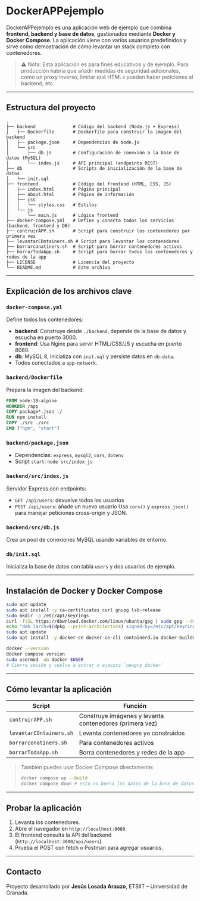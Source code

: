 # DockerAPPejemplo

DockerAPPejemplo es una aplicación web de ejemplo que combina **frontend, backend y base de datos**, gestionados mediante **Docker y Docker Compose**. La aplicación viene con varios usuarios predefinidos y sirve como demostración de cómo levantar un stack completo con contenedores.

> ⚠️ Nota: Esta aplicación es para fines educativos y de ejemplo. Para producción habría que añadir medidas de seguridad adicionales, como un proxy inverso, limitar qué HTMLs pueden hacer peticiones al backend, etc.

---

## Estructura del proyecto

```text
.
├── backend              # Código del backend (Node.js + Express)
│   ├── Dockerfile       # Dockerfile para construir la imagen del backend
│   ├── package.json     # Dependencias de Node.js
│   └── src
│       ├── db.js        # Configuración de conexión a la base de datos (MySQL)
│       └── index.js     # API principal (endpoints REST)
├── db                   # Scripts de inicialización de la base de datos
│   └── init.sql
├── frontend             # Código del frontend (HTML, CSS, JS)
│   ├── index.html       # Página principal
│   ├── about.html       # Página de información
│   ├── css
│   │   └── styles.css   # Estilos
│   └── js
│       └── main.js      # Lógica frontend
├── docker-compose.yml   # Define y conecta todos los servicios (backend, frontend y DB)
├── contruirAPP.sh       # Script para construir los contenedores por primera vez
├── levantarCOntainers.sh # Script para levantar los contenedores
├── borrarconatiners.sh  # Script para borrar contenedores activos
├── borrarTodaApp.sh     # Script para borrar todos los contenedores y redes de la app
├── LICENSE              # Licencia del proyecto
└── README.md            # Este archivo
```

---

## Explicación de los archivos clave

### `docker-compose.yml`
Define todos los contenedores:
- **backend**: Construye desde `./backend`, depende de la base de datos y escucha en puerto 3000.
- **frontend**: Usa Nginx para servir HTML/CSS/JS y escucha en puerto 8080.
- **db**: MySQL 8, inicializa con `init.sql` y persiste datos en `db-data`.
- Todos conectados a `app-network`.

### `backend/Dockerfile`
Prepara la imagen del backend:
```dockerfile
FROM node:18-alpine
WORKDIR /app
COPY package*.json ./
RUN npm install
COPY ./src ./src
CMD ["npm", "start"]
```

### `backend/package.json`
- Dependencias: `express`, `mysql2`, `cors`, `dotenv`
- Script `start`: `node src/index.js`

### `backend/src/index.js`
Servidor Express con endpoints:
- `GET /api/users`: devuelve todos los usuarios
- `POST /api/users`: añade un nuevo usuario
Usa `cors()` y `express.json()` para manejar peticiones cross-origin y JSON.

### `backend/src/db.js`
Crea un pool de conexiones MySQL usando variables de entorno.

### `db/init.sql`
Inicializa la base de datos con tabla `users` y dos usuarios de ejemplo.

---

## Instalación de Docker y Docker Compose
```bash
sudo apt update
sudo apt install -y ca-certificates curl gnupg lsb-release
sudo mkdir -p /etc/apt/keyrings
curl -fsSL https://download.docker.com/linux/ubuntu/gpg | sudo gpg --dearmor -o /etc/apt/keyrings/docker.gpg
echo "deb [arch=$(dpkg --print-architecture) signed-by=/etc/apt/keyrings/docker.gpg] https://download.docker.com/linux/ubuntu $(lsb_release -cs) stable" | sudo tee /etc/apt/sources.list.d/docker.list > /dev/null
sudo apt update
sudo apt install -y docker-ce docker-ce-cli containerd.io docker-buildx-plugin docker-compose-plugin

docker --version
docker compose version
sudo usermod -aG docker $USER
# Cierra sesión y vuelve a entrar o ejecuta `newgrp docker`
```

---

## Cómo levantar la aplicación
| Script | Función |
|--------|--------|
| `contruirAPP.sh` | Construye imágenes y levanta contenedores (primera vez) |
| `levantarCOntainers.sh` | Levanta contenedores ya construidos |
| `borrarconatiners.sh` | Para contenedores activos |
| `borrarTodaApp.sh` | Borra contenedores y redes de la app |

> También puedes usar Docker Compose directamente:
> ```bash
> docker compose up --build
> docker compose down # esto no borra los datos de la base de datos, con los scrips si los borras
> ```

---

## Probar la aplicación
1. Levanta los contenedores.
2. Abre el navegador en `http://localhost:8080`.
3. El frontend consulta la API del backend (`http://localhost:3000/api/users`).
4. Prueba el POST con fetch o Postman para agregar usuarios.

---

## Contacto
Proyecto desarrollado por **Jesús Losada Arauzo**, ETSIIT – Universidad de Granada.

